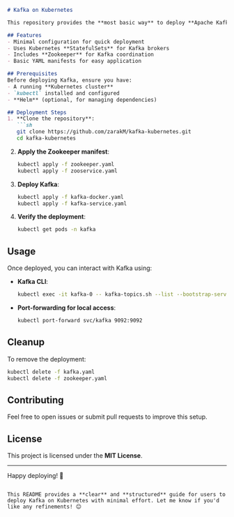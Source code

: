 ```markdown
# Kafka on Kubernetes

This repository provides the **most basic way** to deploy **Apache Kafka** on **Kubernetes**, ensuring a straightforward setup for development and testing environments.

## Features
- Minimal configuration for quick deployment
- Uses Kubernetes **StatefulSets** for Kafka brokers
- Includes **Zookeeper** for Kafka coordination
- Basic YAML manifests for easy application

## Prerequisites
Before deploying Kafka, ensure you have:
- A running **Kubernetes cluster**
- `kubectl` installed and configured
- **Helm** (optional, for managing dependencies)

## Deployment Steps
1. **Clone the repository**:
   ```sh
   git clone https://github.com/zarakM/kafka-kubernetes.git
   cd kafka-kubernetes
   ```

2. **Apply the Zookeeper manifest**:
   ```sh
   kubectl apply -f zookeeper.yaml
   kubectl apply -f zooservice.yaml
   ```

3. **Deploy Kafka**:
   ```sh
   kubectl apply -f kafka-docker.yaml
   kubectl apply -f kafka-service.yaml
   ```

4. **Verify the deployment**:
   ```sh
   kubectl get pods -n kafka
   ```

## Usage
Once deployed, you can interact with Kafka using:
- **Kafka CLI**:
  ```sh
  kubectl exec -it kafka-0 -- kafka-topics.sh --list --bootstrap-server kafka:9092
  ```
- **Port-forwarding for local access**:
  ```sh
  kubectl port-forward svc/kafka 9092:9092
  ```

## Cleanup
To remove the deployment:
```sh
kubectl delete -f kafka.yaml
kubectl delete -f zookeeper.yaml
```

## Contributing
Feel free to open issues or submit pull requests to improve this setup.

## License
This project is licensed under the **MIT License**.

---

Happy deploying! 🚀
```

This README provides a **clear** and **structured** guide for users to deploy Kafka on Kubernetes with minimal effort. Let me know if you'd like any refinements! 😊
